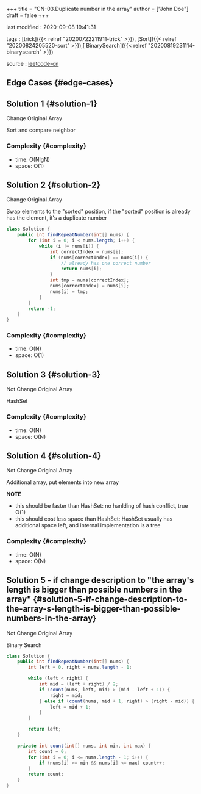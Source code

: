 +++
title = "CN-03.Duplicate number in the array"
author = ["John Doe"]
draft = false
+++

last modified
: 2020-09-08 19:41:31


tags
: [trick]({{< relref "20200722211911-trick" >}}), [Sort]({{< relref "20200824205520-sort" >}}),[ BinarySearch]({{< relref "20200819231114-binarysearch" >}})

source
: [leetcode-cn](https://leetcode-cn.com/problems/shu-zu-zhong-zhong-fu-de-shu-zi-lcof/)


## Edge Cases {#edge-cases}


## Solution 1 {#solution-1}

Change Original Array

Sort and compare neighbor


### Complexity {#complexity}

-   time: O(NlgN)
-   space: O(1)


## Solution 2 {#solution-2}

Change Original Array

Swap elements to the "sorted" position, if the "sorted" position is already has the element, it's a duplicate number

```java
class Solution {
    public int findRepeatNumber(int[] nums) {
        for (int i = 0; i < nums.length; i++) {
            while (i != nums[i]) {
                int correctIndex = nums[i];
                if (nums[correctIndex] == nums[i]) {
                    // already has one correct number
                    return nums[i];
                }
                int tmp = nums[correctIndex];
                nums[correctIndex] = nums[i];
                nums[i] = tmp;
            }
        }
        return -1;
    }
}
```


### Complexity {#complexity}

-   time: O(N)
-   space: O(1)


## Solution 3 {#solution-3}

Not Change Original Array

HashSet


### Complexity {#complexity}

-   time: O(N)
-   space: O(N)


## Solution 4 {#solution-4}

Not Change Original Array

Additional array, put elements into new array

****NOTE****

-   this should be faster than HashSet: no hanlding of hash conflict, true O(1)
-   this should cost less space than HashSet: HashSet usually has additional space left, and internal implementation is a tree


### Complexity {#complexity}

-   time: O(N)
-   space: O(N)


## Solution 5 - if change description to "the array's length is bigger than possible numbers in the array" {#solution-5-if-change-description-to-the-array-s-length-is-bigger-than-possible-numbers-in-the-array}

Not Change Original Array

Binary Search

```java
class Solution {
    public int findRepeatNumber(int[] nums) {
        int left = 0, right = nums.length - 1;

        while (left < right) {
            int mid = (left + right) / 2;
            if (count(nums, left, mid) > (mid - left + 1)) {
                right = mid;
            } else if (count(nums, mid + 1, right) > (right - mid)) {
                left = mid + 1;
            }
        }

        return left;
    }

    private int count(int[] nums, int min, int max) {
        int count = 0;
        for (int i = 0; i <= nums.length - 1; i++) {
            if (nums[i] >= min && nums[i] <= max) count++;
        }
        return count;
    }
}
```
